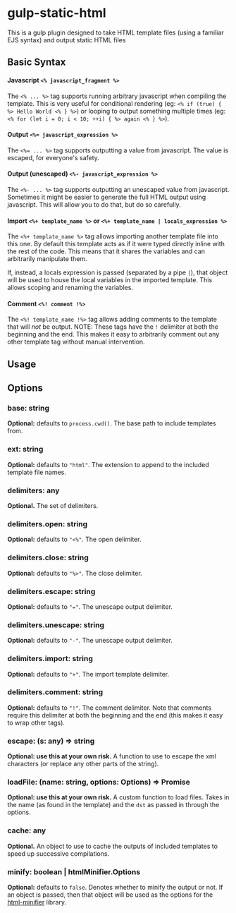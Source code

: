 # gulp-static-html

This is a gulp plugin designed to take HTML template files (using a familiar EJS syntax) and output static HTML files

## Basic Syntax

#### Javascript `<% javascript_fragment %>`

The `<% ... %>` tag supports running arbitrary javascript when compiling the template. This is very useful for conditional rendering (eg: `<% if (true) { %> Hello World <% } %>`) or looping to output something multiple times (eg: `<% for (let i = 0; i < 10; ++i) { %> again <% } %>`).

#### Output `<%= javascript_expression %>`

The `<%= ... %>` tag supports outputting a value from javascript. The value is escaped, for everyone's safety.

#### Output (unescaped) `<%- javascript_expression %>`

The `<%- ... %>` tag supports outputting an unescaped value from javascript. Sometimes it might be easier to generate the full HTML output using javascript. This will allow you to do that, but do so carefully.

#### Import `<%+ template_name %>` or `<%+ template_name | locals_expression %>`

The `<%+ template_name %>` tag allows importing another template file into this one. By default this template acts as if it were typed directly inline with the rest of the code. This means that it shares the variables and can arbitrarily manipulate them.

If, instead, a locals expression is passed (separated by a pipe `|`), that object will be used to house the local variables in the imported template. This allows scoping and renaming the variables.

#### Comment `<%! comment !%>`

The `<%! template_name !%>` tag allows adding comments to the template that will _not_ be output. NOTE: These tags have the `!` delimiter at both the beginning and the end. This makes it easy to arbitrarily comment out any other template tag without manual intervention.

## Usage

## Options

### base: string
**Optional:** defaults to `process.cwd()`.
The base path to include templates from.

### ext: string
**Optional:** defaults to `"html"`.
The extension to append to the included template file names.

### delimiters: any
**Optional.**
The set of delimiters.

### delimiters.open: string
**Optional:** defaults to `"<%"`.
The open delimiter.

### delimiters.close: string
**Optional:** defaults to `"%>"`.
The close delimiter. 

### delimiters.escape: string
**Optional:** defaults to `"="`.
The unescape output delimiter.

### delimiters.unescape: string
**Optional:** defaults to `"-"`.
The unescape output delimiter.

### delimiters.import: string
**Optional:** defaults to `"+"`.
The import template delimiter.

### delimiters.comment: string
**Optional:** defaults to `"!"`.
The comment delimiter.
Note that comments require this delimiter at both the beginning and the end (this makes it easy to wrap other tags).

### escape: (s: any) => string
**Optional: use this at your own risk.**
A function to use to escape the xml characters (or replace any other parts of the string).

### loadFile: (name: string, options: Options) => Promise<string>
**Optional: use this at your own risk.**
A custom function to load files.
Takes in the name (as found in the template) and the `dst` as passed in through the options.

### cache: any
**Optional.**
An object to use to cache the outputs of included templates to speed up successive compilations.

### minify: boolean | htmlMinifier.Options
**Optional:** defaults to `false`.
Denotes whether to minify the output or not.
If an object is passed, then that object will be used as the options for the [html-minifier](https://www.npmjs.com/package/html-minifier) library.

